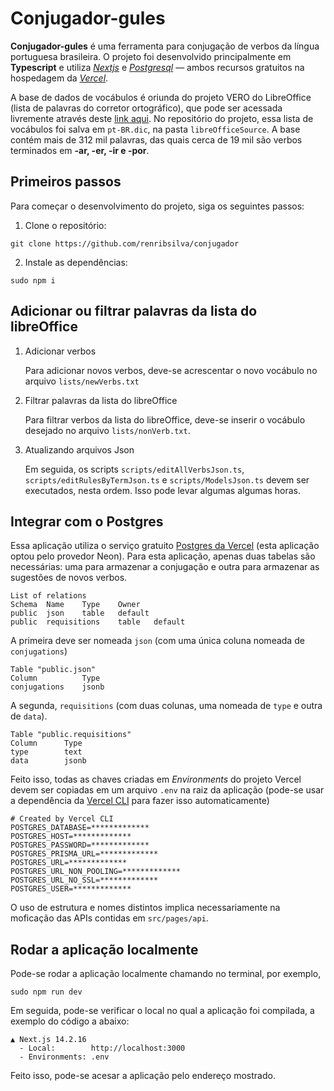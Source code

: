 # Conjugador-gules

**Conjugador-gules** é uma ferramenta para conjugação de verbos da língua portuguesa brasileira. O projeto foi desenvolvido principalmente em **Typescript** e utiliza *[Nextjs](https://nextjs.org/)* e *[Postgresql](https://www.postgresql.org/)* — ambos recursos gratuitos na hospedagem da 
*[Vercel](https://vercel.com)*.

A base de dados de vocábulos é oriunda do projeto VERO do LibreOffice
(lista de palavras do corretor ortográfico), que pode ser acessada livremente através deste [link aqui](https://cgit.freedesktop.org/libreoffice/dictionaries/plain/pt_BR/pt_BR.dic). No repositório do projeto, essa lista de vocábulos foi salva em `pt-BR.dic`, na pasta `libreOfficeSource`. A base contém mais de 312 mil palavras, das quais cerca de 19 mil são verbos terminados em **-ar, -er, -ir e -por**.

## Primeiros passos

Para começar o desenvolvimento do projeto, siga os seguintes passos:

1. Clone o repositório:

```
git clone https://github.com/renribsilva/conjugador
```

2. Instale as dependências:

```
sudo npm i
```

## Adicionar ou filtrar palavras da lista do libreOffice

1. Adicionar verbos

    Para adicionar novos verbos, deve-se acrescentar o novo vocábulo no arquivo `lists/newVerbs.txt` 
2. Filtrar palavras da lista do libreOffice

    Para filtrar verbos da lista do libreOffice, deve-se inserir o vocábulo desejado no arquivo `lists/nonVerb.txt`. 
    
3. Atualizando arquivos Json

    Em seguida, os scripts `scripts/editAllVerbsJson.ts`, `scripts/editRulesByTermJson.ts` e `scripts/ModelsJson.ts` devem ser executados, nesta ordem. Isso pode levar algumas algumas horas.

## Integrar com o Postgres

Essa aplicação utiliza o serviço gratuito [Postgres da Vercel](https://vercel.com/docs/postgres) (esta aplicação optou pelo provedor Neon). Para esta aplicação, apenas duas tabelas são necessárias: uma para armazenar a conjugação e outra para armazenar as sugestões de novos verbos.

```
List of relations
Schema	Name	Type	Owner
public 	json 	table 	default
public 	requisitions 	table 	default
```

A primeira deve ser nomeada `json` (com uma única coluna nomeada de `conjugations`) 
 
 ```
 Table "public.json"
Column	        Type
conjugations 	jsonb
 ```
 
A segunda, `requisitions` (com duas colunas, uma nomeada de `type` e outra de `data`). 

```
Table "public.requisitions"
Column	    Type
type 	    text 			
data 	    jsonb 			
```

Feito isso, todas as chaves criadas em _Environments_ do projeto Vercel devem ser copiadas em um arquivo `.env` na raiz da aplicação (pode-se usar a dependência da [Vercel CLI](https://vercel.com/docs/cli/env) para fazer isso automaticamente)

```
# Created by Vercel CLI
POSTGRES_DATABASE=*************
POSTGRES_HOST=*************
POSTGRES_PASSWORD=*************
POSTGRES_PRISMA_URL=*************
POSTGRES_URL=*************
POSTGRES_URL_NON_POOLING=*************
POSTGRES_URL_NO_SSL=*************
POSTGRES_USER=*************
```

O uso de estrutura e nomes distintos implica necessariamente na moficação das APIs contidas em `src/pages/api`. 

## Rodar a aplicação localmente

Pode-se rodar a aplicação localmente chamando no terminal, por exemplo, 

```
sudo npm run dev
```

Em seguida, pode-se verificar o local no qual a aplicação foi compilada, a exemplo do código a abaixo:

```
▲ Next.js 14.2.16
  - Local:        http://localhost:3000
  - Environments: .env
```

Feito isso, pode-se acesar a aplicação pelo endereço mostrado.